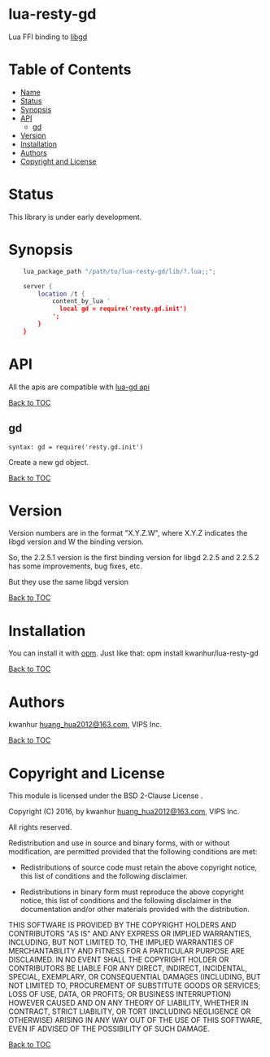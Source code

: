 # lua-resty-gd
Lua FFI binding to [libgd](https://github.com/libgd/libgd)

Table of Contents
=================

* [Name](#name)
* [Status](#status)
* [Synopsis](#synopsis)
* [API](#api)
    * [gd](#gd)
* [Version](#version)
* [Installation](#installation)
* [Authors](#authors)
* [Copyright and License](#copyright-and-license)

Status
======

This library is under early development.

Synopsis
========
```lua
    lua_package_path "/path/to/lua-resty-gd/lib/?.lua;;";

    server {
        location /t {
            content_by_lua '
              local gd = require('resty.gd.init')
            ';
        }
    }
```

API
====

All the apis are compatible with [lua-gd api](http://ittner.github.io/lua-gd/manual.html#api)

[Back to TOC](#table-of-contents)

gd
--
`syntax: gd = require('resty.gd.init')`

Create a new gd object.

[Back to TOC](#table-of-contents)

Version
=======

Version numbers are in the format "X.Y.Z.W", where X.Y.Z indicates the libgd version and W the binding version.

So, the 2.2.5.1 version is the first binding version for libgd 2.2.5 and 2.2.5.2 has some improvements, bug fixes, etc. 

But they use the same libgd version

[Back to TOC](#table-of-contents)

Installation
============

You can install it with [opm](https://github.com/openresty/opm#readme).
Just like that: opm install kwanhur/lua-resty-gd

[Back to TOC](#table-of-contents)

Authors
=======

kwanhur <huang_hua2012@163.com>, VIPS Inc.

[Back to TOC](#table-of-contents)

Copyright and License
=====================

This module is licensed under the BSD 2-Clause License .

Copyright (C) 2016, by kwanhur <huang_hua2012@163.com>, VIPS Inc.

All rights reserved.

Redistribution and use in source and binary forms, with or without modification, are permitted provided that the following conditions are met:

* Redistributions of source code must retain the above copyright notice, this list of conditions and the following disclaimer.

* Redistributions in binary form must reproduce the above copyright notice, this list of conditions and the following disclaimer in the documentation and/or other materials provided with the distribution.

THIS SOFTWARE IS PROVIDED BY THE COPYRIGHT HOLDERS AND CONTRIBUTORS "AS IS" AND ANY EXPRESS OR IMPLIED WARRANTIES, INCLUDING, BUT NOT LIMITED TO, THE IMPLIED WARRANTIES OF MERCHANTABILITY AND FITNESS FOR A PARTICULAR PURPOSE ARE DISCLAIMED. IN NO EVENT SHALL THE COPYRIGHT HOLDER OR CONTRIBUTORS BE LIABLE FOR ANY DIRECT, INDIRECT, INCIDENTAL, SPECIAL, EXEMPLARY, OR CONSEQUENTIAL DAMAGES (INCLUDING, BUT NOT LIMITED TO, PROCUREMENT OF SUBSTITUTE GOODS OR SERVICES; LOSS OF USE, DATA, OR PROFITS; OR BUSINESS INTERRUPTION) HOWEVER CAUSED AND ON ANY THEORY OF LIABILITY, WHETHER IN CONTRACT, STRICT LIABILITY, OR TORT (INCLUDING NEGLIGENCE OR OTHERWISE) ARISING IN ANY WAY OUT OF THE USE OF THIS SOFTWARE, EVEN IF ADVISED OF THE POSSIBILITY OF SUCH DAMAGE.

[Back to TOC](#table-of-contents)